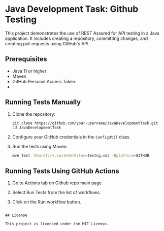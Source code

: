 # Java Development Task: Github Testing

This project demonstrates the use of REST Assured for API testing in a Java application. It includes creating a repository, committing changes, and creating pull requests using GitHub's API.

## Prerequisites

- Java 11 or higher
- Maven
- GitHub Personal Access Token
- 
## Running Tests Manually

1. Clone the repository:
    ```sh
    git clone https://github.com/your-username/JavaDevelopmentTask.git
    cd JavaDevelopmentTask
    ```

2. Configure your GitHub credentials in the `ConfigUtil` class.

3. Run the tests using Maven:
    ```sh
    mvn test -Dsurefire.suiteXmlFiles=testng.xml -Dplatform=GITHUB
    ```

## Running Tests Using GitHub Actions

1. Go to Actions tab on Github repo main page.

2. Select Run Tests from the list of workflows.
3. Click on the Run workflow button. 
 ```

## License

This project is licensed under the MIT License.
